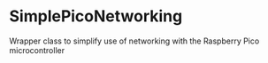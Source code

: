 # SimplePicoNetworking
Wrapper class to simplify use of networking with the Raspberry Pico microcontroller 

